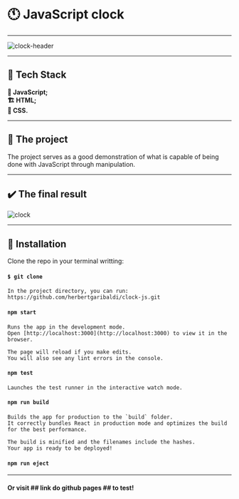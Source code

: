 # :clock11: JavaScript clock

---

![clock-header](https://user-images.githubusercontent.com/107329000/173898529-ea6bddbc-0a3f-4e47-93b3-6386c4206512.png)

---

## :hammer: Tech Stack

**:ledger: JavaScript;** <br>
**:building_construction: HTML;** <br>
**:art: CSS.** <br>

---

## :open_book: The project

The project serves as a good demonstration of what is capable of being done with JavaScript through manipulation.

---

## :heavy_check_mark: The final result

![clock](https://user-images.githubusercontent.com/107329000/173898556-1a84e850-db7c-4656-bf1a-23ca1bf71387.gif)

---

## :open_book: Installation

Clone the repo in your terminal writting:

#### `$ git clone `

    In the project directory, you can run: https://github.com/herbertgaribaldi/clock-js.git

#### `npm start`

    Runs the app in the development mode.
    Open [http://localhost:3000](http://localhost:3000) to view it in the browser.

    The page will reload if you make edits.
    You will also see any lint errors in the console.

#### `npm test`

    Launches the test runner in the interactive watch mode.

#### `npm run build`

    Builds the app for production to the `build` folder.
    It correctly bundles React in production mode and optimizes the build for the best performance.

    The build is minified and the filenames include the hashes.
    Your app is ready to be deployed!

#### `npm run eject`

---

#### Or visit ## link do github pages ## to test!
